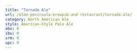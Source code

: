 ```yaml
---
title: "Tornado Ale"
url: /olde-peninsula-brewpub-and-restaurant/tornado-ale/
category: North American Ale
style: American-Style Pale Ale
abv: 0
ibu: 0
srm: 0
upc: 0
---
```



